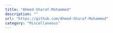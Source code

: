 ```yaml
---
title: "Ahmed-Sharaf-Mohammed"
description: ""
url: "https://github.com/Ahmed-Sharaf-Mohammed"
category: "Miscellaneous"
---
```

